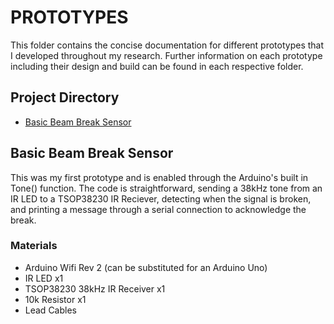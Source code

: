 # PROTOTYPES
This folder contains the concise documentation for different prototypes that I developed throughout my research. Further information on each prototype including their design and build can be found in each respective folder.

## Project Directory
- [Basic Beam Break Sensor](#basic-beam-break-sensor)

## Basic Beam Break Sensor
This was my first prototype and is enabled through the Arduino's built in Tone() function. The code is straightforward, sending a 38kHz tone from an IR LED to a TSOP38230 IR Reciever, detecting when the signal is broken, and printing a message through a serial connection to acknowledge the break.

### Materials
- Arduino Wifi Rev 2 (can be substituted for an Arduino Uno)
- IR LED x1
- TSOP38230 38kHz IR Receiver x1
- 10k Resistor x1
- Lead Cables
